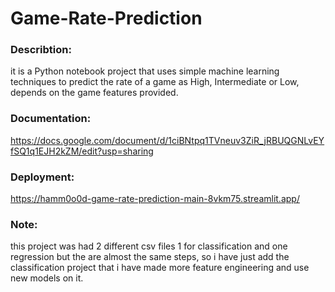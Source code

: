 # Game-Rate-Prediction

### Describtion:
it is a Python notebook project that uses simple machine learning techniques to predict the rate of a game as High, Intermediate or Low, depends on the game features provided.


### Documentation:
https://docs.google.com/document/d/1ciBNtpq1TVneuv3ZiR_jRBUQGNLvEYfSQ1q1EJH2kZM/edit?usp=sharing

### Deployment: 
https://hamm0o0d-game-rate-prediction-main-8vkm75.streamlit.app/

### Note:
this project was had 2 different csv files 1 for classification and one regression but the are almost the same steps, so i have just add the classification project that i have made more feature engineering and use new models on it.

